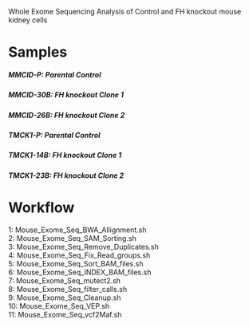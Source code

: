 Whole Exome Sequencing Analysis of Control and FH knockout mouse kidney cells

# Samples
##### MMCID-P: Parental Control
##### MMCID-30B: FH knockout Clone 1
##### MMCID-26B: FH knockout Clone 2

##### TMCK1-P: Parental Control
##### TMCK1-14B: FH knockout Clone 1
##### TMCK1-23B: FH knockout Clone 2

# Workflow
1: Mouse_Exome_Seq_BWA_Allignment.sh \
2: Mouse_Exome_Seq_SAM_Sorting.sh \
3: Mouse_Exome_Seq_Remove_Duplicates.sh \
4: Mouse_Exome_Seq_Fix_Read_groups.sh \
5: Mouse_Exome_Seq_Sort_BAM_files.sh \
6: Mouse_Exome_Seq_INDEX_BAM_files.sh \
7: Mouse_Exome_Seq_mutect2.sh \
8: Mouse_Exome_Seq_filter_calls.sh \
9: Mouse_Exome_Seq_Cleanup.sh \
10: Mouse_Exome_Seq_VEP.sh \
11: Mouse_Exome_Seq_vcf2Maf.sh
